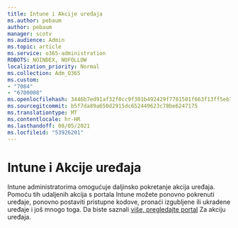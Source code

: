 ```yaml
---
title: Intune i Akcije uređaja
ms.author: pebaum
author: pebaum
manager: scotv
ms.audience: Admin
ms.topic: article
ms.service: o365-administration
ROBOTS: NOINDEX, NOFOLLOW
localization_priority: Normal
ms.collection: Adm_O365
ms.custom:
- "7084"
- "6700008"
ms.openlocfilehash: 3446b7ed91af32f0cc9f301b492429f7781501f663f13ff5eb71374d23a65f83
ms.sourcegitcommit: b5f7da89a650d2915dc652449623c78be6247175
ms.translationtype: MT
ms.contentlocale: hr-HR
ms.lasthandoff: 08/05/2021
ms.locfileid: "53926201"
---
```

# <a name="intune-and-device-actions"></a>Intune i Akcije uređaja

Intune administratorima omogućuje daljinsko pokretanje akcija uređaja. Pomoću tih udaljenih akcija s portala Intune možete ponovno pokrenuti uređaje, ponovno postaviti pristupne kodove, pronaći izgubljene ili ukradene uređaje i još mnogo toga. Da biste saznali [više, pregledajte portal](https://docs.microsoft.com/mem/intune/remote-actions/) Za akciju uređaja.
